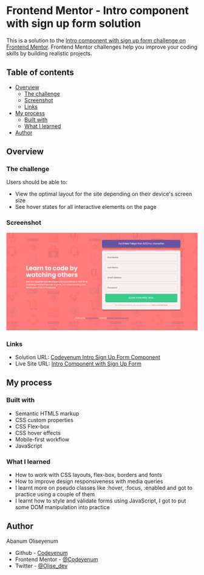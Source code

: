 # Frontend Mentor - Intro component with sign up form solution

This is a solution to the [Intro component with sign up form challenge on Frontend Mentor](https://www.frontendmentor.io/challenges/intro-component-with-signup-form-5cf91bd49edda32581d28fd1). Frontend Mentor challenges help you improve your coding skills by building realistic projects. 

## Table of contents

- [Overview](#overview)
  - [The challenge](#the-challenge)
  - [Screenshot](#screenshot)
  - [Links](#links)
- [My process](#my-process)
  - [Built with](#built-with)
  - [What I learned](#what-i-learned)
- [Author](#author)

## Overview

### The challenge

Users should be able to:

- View the optimal layout for the site depending on their device's screen size
- See hover states for all interactive elements on the page

### Screenshot

![](./images/FireShot_Capture_003-Frontend%20Mentor-Intro%20signup%20component.png)

### Links

- Solution URL: [Codeyenum Intro Sign Up Form Component](https://www.frontendmentor.io/solutions/intro-component-with-sign-up-form-qUGXW-c0XK)
- Live Site URL: [Intro Component with Sign Up Form](https://intro-signup-component.netlify.app/)

## My process

### Built with

- Semantic HTML5 markup
- CSS custom properties
- CSS Flex-box
- CSS hover effects
- Mobile-first workflow
- JavaScript

### What I learned

- How to work with CSS layouts, flex-box, borders and fonts
- How to improve design responsiveness with media queries
- I learnt more on pseudo classes like :hover, :focus, :enabled and got to practice using a couple of them
- I learnt how to style and validate forms using JavaScript, I got to put some DOM manipulation into practice


## Author

Abanum Oliseyenum
- Github - [Codeyenum](https://github.com/Codeyenum/)
- Frontend Mentor - [@Codeyenum](https://www.frontendmentor.io/profile/codeyenum)
- Twitter - [@Olise_dev](https://www.twitter.com/Olise_dev)
